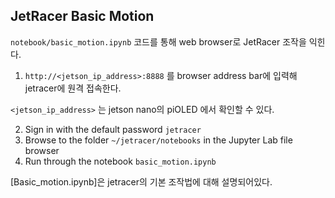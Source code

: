 ## JetRacer Basic Motion

`notebook/basic_motion.ipynb` 코드를 통해 web browser로 JetRacer 조작을 익힌다. 

1. `http://<jetson_ip_address>:8888` 를 browser address bar에 입력해 jetracer에 원격 접속한다.

`<jetson_ip_address>` 는 jetson nano의 piOLED 에서 확인할 수 있다.

2. Sign in with the default password `jetracer`
3. Browse to the folder `~/jetracer/notebooks` in the Jupyter Lab file browser
4. Run through the notebook `basic_motion.ipynb`

[Basic_motion.ipynb]은 jetracer의 기본 조작법에 대해 설명되어있다. 
